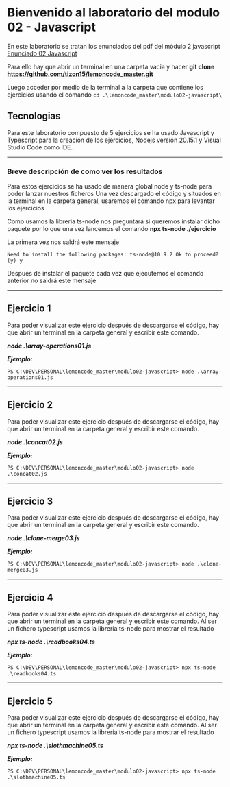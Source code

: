 # Bienvenido al laboratorio del modulo 02 - Javascript

En este laboratorio se tratan los enunciados del pdf del módulo 2 javascript
[Enunciado 02 Javascript](https://github.com/tizon15/lemoncode_master/blob/master/modulo02-javascript/02-enunciado-ejercicios-laboratorio.pdf)

Para ello hay que abrir un terminal en una carpeta vacia y hacer **git clone https://github.com/tizon15/lemoncode_master.git**

Luego acceder por medio de la terminal a la carpeta que contiene los ejercicios usando el comando `cd .\lemoncode_master\modulo02-javascript\`

## Tecnologias

Para este laboratorio compuesto de 5 ejercicios se ha usado Javascript y Typescript para la creación de los ejercicios, Nodejs versión 20.15.1 y Visual Studio Code como IDE.

---

### Breve descripción de como ver los resultados

Para estos ejercicios se ha usado de manera global node y ts-node para poder lanzar nuestros ficheros
Una vez descargado el código y situados en la terminal en la carpeta general, usaremos el comando npx para levantar los ejercicios

Como usamos la libreria ts-node nos preguntará si queremos instalar dicho paquete por lo que una vez lancemos el comando **npx ts-node ./ejercicio**

La primera vez nos saldrá este mensaje

`Need to install the following packages:
ts-node@10.9.2
Ok to proceed? (y) y`

Después de instalar el paquete cada vez que ejecutemos el comando anterior no saldrá este mensaje

---

## Ejercicio 1

Para poder visualizar este ejercicio después de descargarse el código, hay que abrir un terminal en la carpeta general y escribir este comando.

***node .\array-operations01.js***

***Ejemplo:***

`PS C:\DEV\PERSONAL\lemoncode_master\modulo02-javascript> node .\array-operations01.js`

---

## Ejercicio 2

Para poder visualizar este ejercicio después de descargarse el código, hay que abrir un terminal en la carpeta general y escribir este comando.

***node .\concat02.js***

***Ejemplo:***

`PS C:\DEV\PERSONAL\lemoncode_master\modulo02-javascript> node .\concat02.js`

---

## Ejercicio 3

Para poder visualizar este ejercicio después de descargarse el código, hay que abrir un terminal en la carpeta general y escribir este comando.

***node .\clone-merge03.js***

***Ejemplo:***

`PS C:\DEV\PERSONAL\lemoncode_master\modulo02-javascript> node .\clone-merge03.js `

---

## Ejercicio 4

Para poder visualizar este ejercicio después de descargarse el código, hay que abrir un terminal en la carpeta general y escribir este comando.
Al ser un fichero typescript usamos la librería ts-node para mostrar el resultado

***npx ts-node .\readbooks04.ts***

***Ejemplo:***

`PS C:\DEV\PERSONAL\lemoncode_master\modulo02-javascript> npx ts-node .\readbooks04.ts`

---

## Ejercicio 5

Para poder visualizar este ejercicio después de descargarse el código, hay que abrir un terminal en la carpeta general y escribir este comando.
Al ser un fichero typescript usamos la librería ts-node para mostrar el resultado

***npx ts-node .\slothmachine05.ts***

***Ejemplo:***

`PS C:\DEV\PERSONAL\lemoncode_master\modulo02-javascript> npx ts-node .\slothmachine05.ts`
